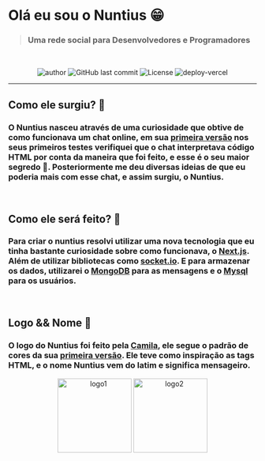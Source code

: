 # Olá eu sou o Nuntius 😁

> ### Uma rede social para Desenvolvedores e Programadores

<br>

<p align="center">
  <img alt="author" src="https://img.shields.io/badge/author-Pedro%20Fonseca-blue">
  <img alt="GitHub last commit" src="https://img.shields.io/github/last-commit/PedroFnseca/Nuntius?color=blue">
  <img alt="License" src="https://img.shields.io/badge/license-MIT-blue">
  <img alt="deploy-vercel" src="https://img.shields.io/badge/deploy-vercel-blue">
</p>

---

## Como ele surgiu? 🦖

### O Nuntius nasceu através de uma curiosidade que obtive de como funcionava um chat online, em sua [primeira versão](https://github.com/PedroFnseca/Chat-Online) nos seus primeiros testes verifiquei que o chat interpretava código HTML por conta da maneira que foi feito, e esse é o seu maior segredo 🤫. Posteriormente me deu diversas ideias de que eu poderia mais com esse chat, e assim surgiu, o Nuntius.

<br>

## Como ele será feito? 🚀

### Para criar o nuntius resolvi utilizar uma nova tecnologia que eu tinha bastante curiosidade sobre como funcionava, o [Next.js](https://nextjs.org). Além de utilizar bibliotecas como [socket.io](https://socket.io). E para armazenar os dados, utilizarei o [MongoDB](https://www.mongodb.com) para as mensagens e o [Mysql](https://www.mysql.com) para os usuários.

<br>

## Logo && Nome 🎨

### O logo do Nuntius foi feito pela [Camila](https://github.com/Camila-Piovesan), ele segue o padrão de cores da sua [primeira versão](https://github.com/PedroFnseca/Chat-Online). Ele teve como inspiração as tags HTML, e o nome Nuntius vem do latim e significa mensageiro.

<p align="center">
  <img alt="logo1" src="https://user-images.githubusercontent.com/97262778/194983043-2193f1bb-c00e-4f12-8e6a-4674d7f37b7f.jpg" height="150px">
  <img alt="logo2" src="https://user-images.githubusercontent.com/97262778/194983235-1b4090a9-c84c-4126-a80e-a3990d80ad91.jpg" height="150px">
</p>
